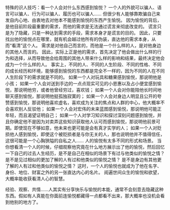 特殊的识人技巧：看一个人会对什么东西感到愉悦？ 一个人的外貌可以骗人、语言可以骗人、行为可以骗人、履历也可以骗人…… 但很少有人能够靠欺骗自己来发自内心地、由衷地去对他本不能感到愉悦的东西产生愉悦。 因为愉悦的背后，是他目前阶段最重要的需求，而他的需求是无法通过谎言来彻底改变的。 谎言只是为了隐藏，只是一种达到需求的手段，需求本身才是谎言的目的。 因此，只要找出他的愉悦点在哪里，就有机会越过他所有的伪装，直达他的需求本身，从而“看清”这个人。
需求是对他自己而言的，而他是一个什么样的人，是对他身边的其他人而言的。 因此，实际上正是他的需求，首先决定了他会做出什么样的行为和选择，从而导致他会给周围的其他人带来什么样的影响和结果，最终决定他会成为一个什么样的人。 事实上，不同的人、不同的人生阶段、不同的性格、不同的成长经历和环境，能够感到愉悦的东西都是完全不一样的，因为不同的人在不同人生阶段下的需求就是不同的。 
如果一个人对玩具和糖果感到愉悦，那说明他是小孩； 如果一个人会对送到手边的一点点现实可见的小恩惠以及占小便宜感到愉悦，那说明他穷，或者他曾经穷过，喜欢钱； 如果一个人会对你能陪他长时间地聊天感到愉悦，那说明他挺孤独寂寞的； 如果一个人会对身边人明显且公开的夸赞感到愉悦，那说明他喜欢虚名，喜欢成为关注的焦点和人群的中心，他大概率不会喜欢别人反驳他； 如果一个人会对宏伟的未来蓝图感到愉悦，那说明他可能正年轻，而且渴望证明自己； 如果一个人对学习知识和探讨深刻问题感到愉悦，并且你确定他不是因为对卖弄这些知识获取他人认可而感到愉悦，那说明他前景可期。即使现在不够如意，他未来也更可能是会有真才实学的人； 如果一个人对贬损他人感到愉悦，即使这个被贬损者是与你无关的人，那也说明他并不值得信任，这很可能是一个心胸狭隘的自私之人…… 人的愉悦有太多不同的形式和场景。 当你想看清一个人的时候，仔细观察他究竟在什么地方展示出了他的愉悦，然后回忆一下自己的过去人生经历，是不是自己在相似的场景下有过与他类似的愉悦之情？ 是不是见过相似的更加了解的人有过和他类似的愉悦之情？ 是不是身边有其他更了解的人有过和他类似的愉悦之情？ 这时，一个人的愉悦也就成为了他在名字、身份、地位、财富之外的另一张直达内心的名片。 阅遍世间众生的愉悦和欲望，大概率能收获看清人心的智慧。

经验、观察、共情……人其实有分享快乐与愉悦的本能，通常不会刻意去隐藏这种东西。假如有人真能在你面前连愉悦都藏得一点都看不出来，那大概率也没机会看到他别的地方了。